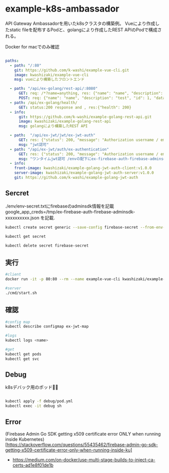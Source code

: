 # example-k8s-ambassador

API Gateway Ambassadorを用いたk8sクラスタの構築例。
Vueにより作成したstatic fileを配布するPodと、golangにより作成したREST APIのPodで構成される。

Docker for macでのみ確認

```yaml

paths:
  - path: "/:80"
    git: https://github.com/k-washi/example-vue-cli.git
    image: kwashizaki/example-vue-cli
    msg: vueにより構築したフロントエンド

  - path: "/api/ex-golang/rest-api/:8080"
      GET: req: /*?name=anything, res: {"name": "name", "description": "test", "datas": [{post-data-1}, {post-data-2}] }
      POST: req: {"name": "name", "description": "test", "id": 1, "data": "test1" }}, res: {"name": "name", "message": "create info and store database"}
  - path: /api/ex-golang/health/
      GET: status:200 response and , res:{"health": 200}
  - info:
      git: https://github.com/k-washi/example-golang-rest-api.git
      image: kwashizaki/example-golang-rest-api
      msg: golangにより構築したREST API

  - path:  "/api/ex-jwt/jwt/ex-jwt-auth"
      GET: res: {"status": 200, "message": "Authorization username / email"} 
      msg: "jwt認可"
  - path: "/api/ex-jwt/auth/ex-authentication"
      GET: res: {"status": 200, "message": "Authorization username / email"} 
      msg: "ワンタイムjwt認可 /envの配下にex-firebase-auth-firebase-adminsdk.jsonを置く"
  - info: 
    front-image: kwashizaki/example-golang-jwt-auth-client:v1.0.0
    server-image: kwashizaki/example-golang-jwt-auth-server:v1.0.0
    git: https://github.com/k-washi/example-golang-jwt-auth

```

## Sercret

./env/env-secret.txtにfirebaseのadminsdk情報を記載
google_app_creds=/tmp/ex-firebase-auth-firebase-adminsdk-xxxxxxxxxx.json
を記載.

```bash
kubectl create secret generic --save-config firebase-secret --from-env-file ./env/env-secret.txt

kubectl get secret

kubectl delete secret firebase-secret
```

## 実行

```bash
#client
docker run -it -p 80:80 --rm --name example-vue-cli kwashizaki/example-vue-cli:v1.0.0

#server
./cmd/start.sh
```

## 確認

```bash
#config map
kubectl describe configmap ex-jwt-map

#logs
kubectl logs <name>

#get
kubectl get pods
kubectl get svc
```

## Debug 

k8sデバック用のポッド

```bash

kubectl apply -f debug/pod.yml
kubectl exec -it debug sh
```

## Error

(Firebase Admin Go SDK getting x509 certificate error ONLY when running inside Kubernetes)[https://stackoverflow.com/questions/55435462/firebase-admin-go-sdk-getting-x509-certificate-error-only-when-running-inside-ku]

+ https://medium.com/on-docker/use-multi-stage-builds-to-inject-ca-certs-ad1e8f01de1b